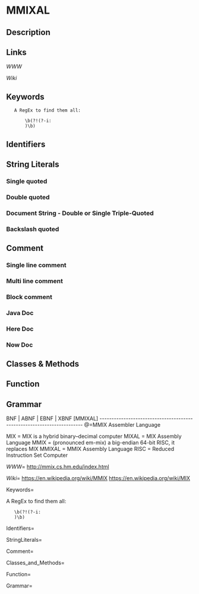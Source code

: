 
# MMIXAL

## Description


## Links

_WWW_

_Wiki_


## Keywords
~~~
   A RegEx to find them all:

       \b(?!(?-i:
       )\b)
~~~


## Identifiers


## String Literals

### Single quoted

### Double quoted

### Document String - Double or Single Triple-Quoted

### Backslash quoted


## Comment

### Single line comment

### Multi line comment

### Block comment

### Java Doc

### Here Doc

### Now Doc


## Classes & Methods


## Function


## Grammar

BNF | ABNF | EBNF | XBNF
[MMIXAL] -----------------------------------------------------------------------
@=MMIX Assembler Language

MIX             = MIX is a hybrid binary–decimal computer
MIXAL           = MIX Assembly Language
MMIX            = (pronounced em-mix) a big-endian 64-bit RISC, it replaces MIX
MMIXAL          = MMIX Assembly Language
RISC            = Reduced Instruction Set Computer

_WWW_=    http://mmix.cs.hm.edu/index.html

_Wiki_=   https://en.wikipedia.org/wiki/MMIX
        https://en.wikipedia.org/wiki/MIX

Keywords=

   A RegEx to find them all:

       \b(?!(?-i:
       )\b)

Identifiers=

StringLiterals=

Comment=

Classes_and_Methods=

Function=

Grammar=

